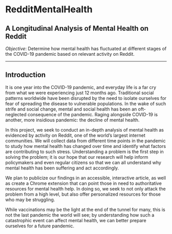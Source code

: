 # RedditMentalHealth
## A Longitudinal Analysis of Mental Health on Reddit

*Objective*: Determine how mental health has fluctuated at different stages of the COVID-19 pandemic based on relevant activity on Reddit.

-----

## Introduction
It is one year into the COVID-19 pandemic, and everyday life is a far cry from what we were experiencing just 12 months ago. Traditional social patterns worldwide have been disrupted by the need to isolate ourselves for fear of spreading the disease to vulnerable populations. In the wake of such strife and social change, mental and social health has been an oft-neglected consequence of the pandemic. Raging alongside COVID-19 is another, more insidious pandemic: the decline of mental health.

In this project, we seek to conduct an in-depth analysis of mental health as evidenced by activity on Reddit, one of the world’s largest internet communities. We will collect data from different time points in the pandemic to study how mental health has changed over time and identify what factors are contributing to such stress. Understanding a problem is the first step in solving the problem; it is our hope that our research will help inform policymakers and even regular citizens so that we can all understand why mental health has been suffering and act accordingly.

We plan to publicize our findings in an accessible, interactive article, as well as create a Chrome extension that can point those in need to authoritative resources for mental health help. In doing so, we seek to not only attack the problem from a high level, but also offer personalized resources for those who may be struggling.

While vaccinations may be the light at the end of the tunnel for many, this is not the last pandemic the world will see; by understanding how such a catastrophic event can affect mental health, we can better prepare ourselves for a future pandemic.

